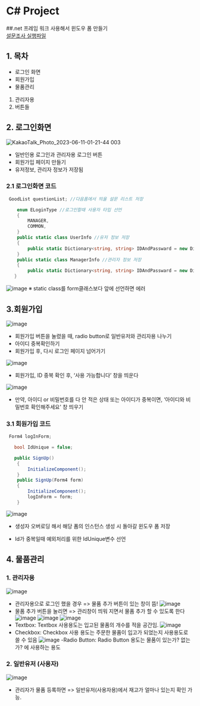 # C# Project
##.net 프레임 워크 사용해서 윈도우 폼 만들기  
[설문조사 실행파일](https://github.com/2018130/firstProjectCSharp/blob/main/obj/Debug/firstProjectCSharp.exe)

## 1. 목차
 - 로그인 화면
 - 회원가입
 - 물품관리
 1. 관리자용
 2. 버튼들


## 2. 로그인화면 
![KakaoTalk_Photo_2023-06-11-01-21-44 003](https://github.com/2020864003/2023OOP/assets/128778304/77994954-359e-4a41-9141-f311867ada29)
 - 일반인용 로그인과 관리자용 로그인 버튼
 - 회원가입 페이지 만들기
 - 유저정보, 관리자 정보가 저장됨

### 2.1 로그인화면 코드
``` C#
 GoodList questionList; //다음폼에서 띄울 설문 리스트 저장

    enum ELoginType //로그인할때 사용자 타입 선언
    {
        MANAGER,
        COMMON,
    } 
    public static class UserInfo //유저 정보 저장
    {
        public static Dictionary<string, string> IDAndPassward = new Dictionary<string,string>();
    }
    public static class ManagerInfo //관리자 정보 저장
    {
        public static Dictionary<string, string> IDAndPassward = new Dictionary<string,string>();
   }
```
![image](https://github.com/2020864003/2023OOP/assets/128778304/2f014ca8-87b0-46c3-bbb7-0180ffee4f63)
※ static class를 form클래스보다 앞에 선언하면 에러 


## 3.회원가입
![image](https://github.com/2020864003/2023OOP/assets/128778304/666c47e5-0d50-4564-8c7c-76f8d057174d)
 - 회원가입 버튼을 눌렸을 때, radio button로 일반유저와 관리자용 나누기
 - 아이디 중복확인하기
 - 회원가입 후, 다시 로그인 페이지 넘어가기

![image](https://github.com/2020864003/2023OOP/assets/128778304/ef7b9bfa-31b8-4be1-adba-c877a10f7d10)
 - 회원가입, ID 중복 확인 후, ‘사용 가능합니다’ 창을 띄운다

![image](https://github.com/2020864003/2023OOP/assets/128778304/c7b1e44f-d1bb-414a-950f-1fb819c7b79e)
 - 만약, 아이디 or 비밀번호를 다 안 적은 상태 또는 아이디가 중복이면, ‘아이디와 비밀번호 확인해주세요' 창 띄우기


### 3.1 회원가입 코드
``` C#
 Form4 logInForm;

   bool IdUnique = false;

   public SignUp()
    {
        InitializeComponent();
    }
    public SignUp(Form4 form)
    {
        InitializeComponent();
        logInForm = form;
    }
```
![image](https://github.com/2020864003/2023OOP/assets/128778304/8baf1fbb-2a53-4981-a76f-4382256e5e31)
- 생성자 오버로딩 해서 해당 폼의 인스턴스 생성 시 돌아갈 윈도우 폼 저장

- Id가 중복일때 예외처리를 위한 IdUnique변수 선언


## 4. 물품관리

### 1. 관리자용
![image](https://github.com/2020864003/2023OOP/assets/128778304/4d4fb707-d6ac-41db-8232-fd888d8c8d10)
 - 관리자용으로 로그인 했을 경우 => 물품 추가 버튼이 있는 창이 뜸!
![image](https://github.com/2020864003/2023OOP/assets/128778304/9229c96c-9938-488b-84a1-af76d70a6d2a)
 - 물품 추가 버튼을 눌리면 => 관리창이 띄워 지면서 물품 추가 할 수 있도록 한다
![image](https://github.com/2020864003/2023OOP/assets/128778304/ef485673-7fdc-4d42-9638-74ca3978016f)
![image](https://github.com/2020864003/2023OOP/assets/128778304/3942774b-dbfe-4a2f-bee6-2209f3cdd06a)
![image](https://github.com/2020864003/2023OOP/assets/128778304/1095742d-b577-4790-88d1-dfce192ee3ad)
 - Textbox: Textbox 사용용도는 입고된 물품의 개수를 적을 공간임. 
![image](https://github.com/2020864003/2023OOP/assets/128778304/a8dd756e-963f-411f-9409-d147e9075fd6)
 - Checkbox: Checkbox 사용 용도는 주문한 물품이 입고가 되었는지 사용용도로 쓸 수 있음
![image](https://github.com/2020864003/2023OOP/assets/128778304/71fad44a-a0b8-47d5-828f-cdabfe17bd9d)
-Radio Button: Radio Button 용도는 물품이 있는가? 없는가? 에 사용하는 용도

### 2. 일반유저 (사용자)
![image](https://github.com/2020864003/2023OOP/assets/128778304/7ce3c709-0f0f-46e9-93f8-4d8eb26ba270)
 - 관리자가 물품 등록하면 => 일반유저(사용자용)에서 재고가 얼마나 있는지 확인 가능.













